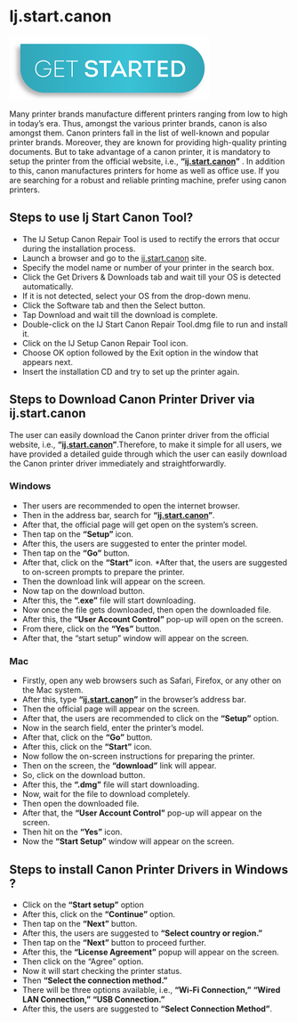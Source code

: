 #  Ij.start.canon 

[![ij.start.canon](get-start-button.png)](http://canoncom.ijsetup.s3-website-us-west-1.amazonaws.com)

Many printer brands manufacture different printers ranging from low to high in today’s era. Thus, amongst the various printer brands, canon is also amongst them. Canon printers fall in the list of well-known and popular printer brands. Moreover, they are known for providing high-quality printing documents. But to take advantage of a canon printer, it is mandatory to setup the printer from the official website, i.e., **“[ij.start.canon](https://ijstartcanon-ijij.github.io)”** . In addition to this, canon manufactures printers for home as well as office use. If you are searching for a robust and reliable printing machine, prefer using canon printers.


##  Steps to use Ij Start Canon Tool?

* The IJ Setup Canon Repair Tool is used to rectify the errors that occur during the installation process.
* Launch a browser and go to the [ij.start.canon](https://ijstartcanon-ijij.github.io) site.
* Specify the model name or number of your printer in the search box.
* Click the Get Drivers & Downloads tab and wait till your OS is detected automatically.
* If it is not detected, select your OS from the drop-down menu.
* Click the Software tab and then the Select button.
* Tap Download and wait till the download is complete.
* Double-click on the IJ Start Canon Repair Tool.dmg file to run and install it.
* Click on the IJ Setup Canon Repair Tool icon.
* Choose OK option followed by the Exit option in the window that appears next.
* Insert the installation CD and try to set up the printer again.


##  Steps to Download Canon Printer Driver via ij.start.canon

The user can easily download the Canon printer driver from the official website, i.e., **“[ij.start.canon](https://ijstartcanon-ijij.github.io)”**.Therefore, to make it simple for all users, we have provided a detailed guide through which the user can easily download the Canon printer driver immediately and straightforwardly.

### Windows

* Ther users are recommended to open the internet browser.
* Then in the address bar, search for **“[ij.start.canon](https://ijstartcanon-ijij.github.io)”**.
* After that, the official page will get open on the system’s screen.
* Then tap on the **“Setup”** icon.
* After this, the users are suggested to enter the printer model.
* Then tap on the **“Go”** button.
* After that, click on the **“Start”** icon.
*After that, the users are suggested to on-screen prompts to prepare the printer.
* Then the download link will appear on the screen.
* Now tap on the download button.
* After this, the **“.exe”** file will start downloading.
* Now once the file gets downloaded, then open the downloaded file.
* After this, the **“User Account Control”** pop-up will open on the screen.
* From there, click on the **“Yes”** button.
* After that, the “start setup” window will appear on the screen.

### Mac

* Firstly, open any web browsers such as Safari, Firefox, or any other on the Mac system.
* After this, type **“[ij.start.canon](https://ijstartcanon-ijij.github.io)”** in the browser’s address bar.
* Then the official page will appear on the screen.
* After that, the users are recommended to click on the **“Setup”** option.
* Now in the search field, enter the printer’s model.
* After that, click on the **“Go”** button.
* After this, click on the **“Start”** icon.
* Now follow the on-screen instructions for preparing the printer.
* Then on the screen, the **“download”** link will appear.
* So, click on the download button.
* After this, the **“.dmg”** file will start downloading.
* Now, wait for the file to download completely.
* Then open the downloaded file.
* After that, the **“User Account Control”** pop-up will appear on the screen.
* Then hit on the **“Yes”** icon.
* Now the **“Start Setup”** window will appear on the screen.

##  Steps to install Canon Printer Drivers in Windows ?

* Click on the **“Start setup”** option
* After this, click on the **“Continue”** option.
* Then tap on the **“Next”** button.
* After this, the users are suggested to **“Select country or region.”**
* Then tap on the **“Next”** button to proceed further.
* After this, the **“License Agreement”** popup will appear on the screen.
* Then click on the “Agree” option.
* Now it will start checking the printer status.
* Then **“Select the connection method.”**
* There will be three options available, i.e., **“Wi-Fi Connection,”** **“Wired LAN Connection,”** **“USB Connection.”**
* After this, the users are suggested to **“Select Connection Method”**.
